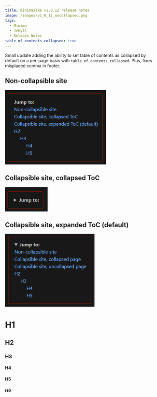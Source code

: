 ```yaml
---
title: minimaJake v1.0.12 release notes
image: /images/v1_0_12_uncollapsed.png
tags:
  - Minima
  - Jekyll
  - Release Notes
table_of_contents_collapsed: true
---
```


Small update adding the ability to set table of contents as collapsed by default on a per-page basis with `table_of_contents_collapsed`. Plus, fixes misplaced comma in footer.

## Non-collapsible site

[![](/images/v1_0_12_noncollapsible.png)](/images/v1_0_12_noncollapsible.png)

## Collapsible site, collapsed ToC

[![](/images/v1_0_12_collapsed.png)](/images/v1_0_12_collapsed.png)

## Collapsible site, expanded ToC (default)

[![](/images/v1_0_12_uncollapsed.png)](/images/v1_0_12_uncollapsed.png)

# H1

## H2

### H3

#### H4

#### H5

##### H6
